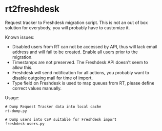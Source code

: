 # rt2freshdesk

Request tracker to Freshdesk migration script. This is not an out of box solution
for everybody, you will probably have to customize it.

Known issues:

* Disabled users from RT can not be accessed by API, thus will lack email
  address and will fail to be created. Enable all users prior to the migration.
* Timestamps are not preserved. The Freshdesk API doesn't seem to allow this.
* Freshdesk will send notification for all actions, you probably want to disable
  outgoing mail for time of import.
* Type field on Freshdesk is used to map queues from RT, please define correct values manually.

Usage:

    # Dump Request Tracker data into local cache
    rt-dump.py

    # Dump users into CSV suitable for Freshdesk import
    freshdesk-users.py
